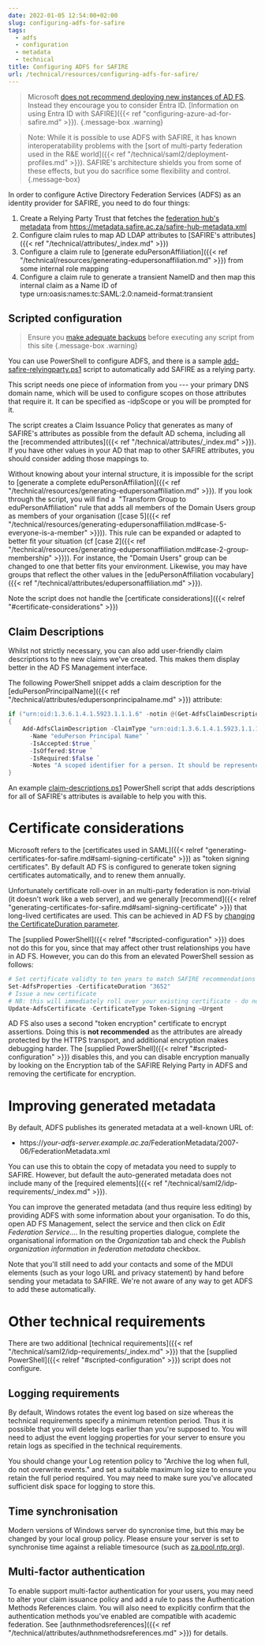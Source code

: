 ```yaml
---
date: 2022-01-05 12:54:00+02:00
slug: configuring-adfs-for-safire
tags:
  - adfs
  - configuration
  - metadata
  - technical
title: Configuring ADFS for SAFIRE
url: /technical/resources/configuring-adfs-for-safire/
---
```


> Microsoft [does not recommend deploying new instances of AD FS](https://learn.microsoft.com/en-us/windows-server/identity/ad-fs/ad-fs-overview). Instead they encourage you to consider Entra ID. [Information on using Entra ID with SAFIRE]({{< ref "configuring-azure-ad-for-safire.md" >}}).
{.message-box .warning}

> Note: While it is possible to use ADFS with SAFIRE, it has known interoperatability problems with the [sort of multi-party federation used in the R&E world]({{< ref "/technical/saml2/deployment-profiles.md" >}}). SAFIRE's architecture shields you from some of these effects, but you do sacrifice some flexibility and control.
{.message-box}

In order to configure Active Directory Federation Services (ADFS) as an identity provider for SAFIRE, you need to do four things:

  1. Create a Relying Party Trust that fetches the [federation hub's metadata](https://metadata.safire.ac.za/safire-hub-metadata.xml) from https://metadata.safire.ac.za/safire-hub-metadata.xml
  2. Configure claim rules to map AD LDAP attributes to [SAFIRE's attributes]({{< ref "/technical/attributes/_index.md" >}})
  3. Configure a claim rule to [generate eduPersonAffiliation]({{< ref "/technical/resources/generating-edupersonaffiliation.md" >}}) from some internal role mapping
  4. Configure a claim rule to generate a transient NameID and then map this internal claim as a Name ID of type urn:oasis:names:tc:SAML:2.0:nameid-format:transient

## Scripted configuration

> Ensure you [make adequate backups](https://docs.microsoft.com/en-us/windows-server/identity/ad-fs/operations/ad-fs-rapid-restore-tool) before executing any script from this site
{.message-box .warning}

You can use PowerShell to configure ADFS, and there is a sample [add-safire-relyingparty.ps1](/wp-content/uploads/2016/12/add-safire-relyingparty.ps1.txt) script to automatically add SAFIRE as a relying party.

This script needs one piece of information from you --- your primary DNS domain name, which will be used to configure scopes on those attributes that require it. It can be specified as -idpScope or you will be prompted for it.

The script creates a Claim Issuance Policy that generates as many of SAFIRE's attributes as possible from the default AD schema, including all the [recommended attributes]({{< ref "/technical/attributes/_index.md" >}}). If you have other values in your AD that map to other SAFIRE attributes, you should consider adding those mappings to.

Without knowing about your internal structure, it is impossible for the script to [generate a complete eduPersonAffiliation]({{< ref "/technical/resources/generating-edupersonaffiliation.md" >}}). If you look through the script, you will find a  "Transform Group to eduPersonAffiliation" rule that adds all members of the Domain Users group as members of your organisation ([case 5]({{< ref "/technical/resources/generating-edupersonaffiliation.md#case-5-everyone-is-a-member" >}})). This rule can be expanded or adapted to better fit your situation (cf [case 2]({{< ref "/technical/resources/generating-edupersonaffiliation.md#case-2-group-membership" >}})). For instance, the "Domain Users" group can be changed to one that better fits your environment. Likewise, you may have groups that reflect the other values in the [eduPersonAffiliation vocabulary]({{< ref "/technical/attributes/edupersonaffiliation.md" >}}).

Note the script does not handle the [certificate considerations]({{< relref "#certificate-considerations" >}})


## Claim Descriptions

Whilst not strictly necessary, you can also add user-friendly claim descriptions to the new claims we've created. This makes them display better in the AD FS Management interface.

The following PowerShell snippet adds a claim description for the [eduPersonPrincipalName]({{< ref "/technical/attributes/edupersonprincipalname.md" >}}) attribute:

```powershell
if ("urn:oid:1.3.6.1.4.1.5923.1.1.1.6" -notin @(Get-AdfsClaimDescription | foreach { $_.ClaimType }))
{
    Add-AdfsClaimDescription -ClaimType "urn:oid:1.3.6.1.4.1.5923.1.1.1.6" `
      -Name "eduPerson Principal Name" `
      -IsAccepted:$true `
      -IsOffered:$true `
      -IsRequired:$false `
      -Notes "A scoped identifier for a person. It should be represented in the form 'user@scope' where 'user' is a name-based identifier for the person and where 'scope' defines a local security domain. Each value of 'scope' defines a namespace within which the assigned identifiers MUST be unique. Given this rule, if two eduPersonPrincipalName (ePPN) values are the same at a given point in time, they refer to the same person. There must be one and only one '@' sign in valid values of eduPersonPrincipalName."
}

```

An example [claim-descriptions.ps1](/wp-content/uploads/2016/12/claim-descriptions.ps1.txt) PowerShell script that adds descriptions for all of SAFIRE's attributes is available to help you with this.

# Certificate considerations

Microsoft refers to the [certificates used in SAML]({{< relref "generating-certificates-for-safire.md#saml-signing-certificate" >}}) as "token signing certificates". By default AD FS is configured to generate token signing certificates automatically, and to renew them annually.

Unfortunately certificate roll-over in an multi-party federation is non-trivial (it doesn't work like a web server), and we generally [recommend]({{< relref "generating-certificates-for-safire.md#saml-signing-certificate" >}}) that long-lived certificates are used. This can be achieved in AD FS by [changing the CertificateDuration parameter](https://docs.microsoft.com/en-us/windows-server/identity/ad-fs/operations/configure-ts-td-certs-ad-fs).

The [supplied PowerShell]({{< relref "#scripted-configuration" >}}) does not do this for you, since that may affect other trust relationships you have in AD FS. However, you can do this from an elevated PowerShell session as follows:

```powershell
# Set certificate validty to ten years to match SAFIRE recommendations
Set-AdfsProperties -CertificateDuration "3652"
# Issue a new certificate
# NB: this will immediately roll over your existing certificate - do not do this if your certificate is in production
Update-AdfsCertificate -CertificateType Token-Signing –Urgent
```

AD FS also uses a second "token encryption" certificate to encrypt assertions. Doing this is **not recommended** as the attributes are already protected by the HTTPS transport, and additional encryption makes debugging harder. The [supplied PowerShell]({{< relref "#scripted-configuration" >}}) disables this, and you can disable encryption manually by looking on the Encryption tab of the SAFIRE Relying Party in ADFS and removing the certificate for encryption.

# Improving generated metadata

By default, ADFS publishes its generated metadata at a well-known URL of:

* https://*your-adfs-server.example.ac.za*/FederationMetadata/2007-06/FederationMetadata.xml

You can use this to obtain the copy of metadata you need to supply to SAFIRE. However, but default the auto-generated metadata does not include many of the [required elements]({{< ref "/technical/saml2/idp-requirements/_index.md" >}}).

You can improve the generated metadata (and thus require less editing) by providing ADFS with some information about your organisation. To do this, open AD FS Management, select the service and then click on _Edit Federation Service…_. In the resulting properties dialogue, complete the organisational information on the _Organization_ tab and check the _Publish organization information in federation metadata_ checkbox.

Note that you'll still need to add your contacts and some of the MDUI elements (such as your logo URL and privacy statement) by hand before sending your metadata to SAFIRE. We're not aware of any way to get ADFS to add these automatically.

# Other technical requirements

There are two additional [technical requirements]({{< ref "/technical/saml2/idp-requirements/_index.md" >}}) that the [supplied PowerShell]({{< relref "#scripted-configuration" >}}) script does not configure.

## Logging requirements

By default, Windows rotates the event log based on size whereas the technical requirements specify a minimum retention period. Thus it is possible that you will delete logs earlier than you're supposed to. You will need to adjust the event logging properties for your server to ensure you retain logs as specified in the technical requirements.

You should change your Log retention policy to "Archive the log when full, do not overwrite events." and set a suitable maximum log size to ensure you retain the full period required. You may need to make sure you've allocated sufficient disk space for logging to store this.

## Time synchronisation

Modern versions of Windows server do syncronise time, but this may be changed by your local group policy. Please ensure your server is set to synchronise time against a reliable timesource (such as [za.pool.ntp.org](https://www.ntppool.org/zone/za)).

## Multi-factor authentication

To enable support multi-factor authentication for your users, you may need to alter your claim issuance policy and add a rule to pass the Authentication Methods References claim.  You will also need to explicitly confirm that the authentication methods you've enabled are compatible with academic federation. See [authnmethodsreferences]({{< ref "/technical/attributes/authnmethodsreferences.md" >}}) for details.
